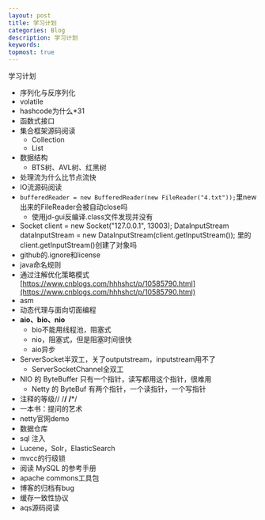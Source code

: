 ```yaml
---
layout: post
title: 学习计划
categories: Blog
description: 学习计划
keywords: 
topmost: true
---
```


学习计划

- 序列化与反序列化
- volatile
- hashcode为什么*31
- 函数式接口
- 集合框架源码阅读
	- Collection
	- List
- 数据结构
	- BTS树、AVL树、红黑树
- 处理流为什么比节点流快
- IO流源码阅读
- `bufferedReader = new BufferedReader(new FileReader("4.txt"));`里new出来的FileReader会被自动close吗
	- 使用jd-gui反编译.class文件发现并没有
- Socket client = new Socket("127.0.0.1", 13003);
  DataInputStream dataInputStream = new DataInputStream(client.getInputStream());
  里的client.getInputStream()创建了对象吗
- github的.ignore和license
- java命名规则
- 通过注解优化策略模式[https://www.cnblogs.com/hhhshct/p/10585790.html](https://www.cnblogs.com/hhhshct/p/10585790.html)
- asm
- 动态代理与面向切面编程
- **aio、bio、nio**
	- bio不能用线程池，阻塞式
	- nio，阻塞式，但是阻塞时间很快
	- aio异步
- ServerSocket半双工，关了outputstream，inputstream用不了
	- ServerSocketChannel全双工
- NIO 的 ByteBuffer 只有一个指针，读写都用这个指针，很难用
	- Netty 的 ByteBuf 有两个指针，一个读指针，一个写指针
- 注释的等级// /**/ /***/
- 一本书：提问的艺术
- netty官网demo
- 数据仓库
- sql 注入
- Lucene，Solr，ElasticSearch
- mvcc的行级锁
- 阅读 MySQL 的参考手册
- apache commons工具包
- 博客的归档有bug
- 缓存一致性协议
- aqs源码阅读










